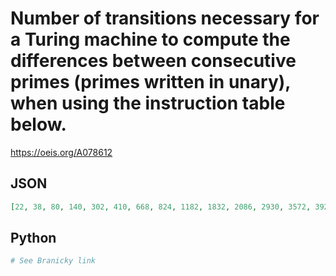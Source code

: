 # Number of transitions necessary for a Turing machine to compute the differences between consecutive primes \(primes written in unary\), when using the instruction table below\.
https://oeis.org/A078612
## JSON
```JSON
[22, 38, 80, 140, 302, 410, 668, 824, 1182, 1832, 2086, 2930, 3572, 3920, 4662, 5892, 7262, 7756, 9320, 10442, 11032, 12884, 14202, 16298, 19310, 20912, 21740, 23438, 24314, 26120, 32900, 34986, 38228, 39350, 45152, 46366, 50092, 53960, 56622, 60732, 64982, 66440]
```
## Python
```Python
# See Branicky link
```
